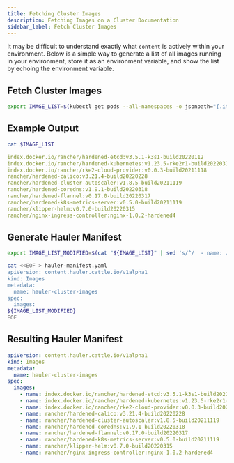 ```yaml
---
title: Fetching Cluster Images
description: Fetching Images on a Cluster Documentation
sidebar_label: Fetch Cluster Images
---
```


It may be difficult to understand exactly what `content` is actively within your environment. Below is a simple way to generate a list of all images running in your environment, store it as an environment variable, and show the list by echoing the environment variable.

## Fetch Cluster Images

```bash
export IMAGE_LIST=$(kubectl get pods --all-namespaces -o jsonpath="{.items[*].spec.containers[*].image}" |tr -s '[[:space:]]' '\n' |sort |uniq -c | cut -c 9-)
```

## Example Output

```bash
cat $IMAGE_LIST
```

```yaml
index.docker.io/rancher/hardened-etcd:v3.5.1-k3s1-build20220112
index.docker.io/rancher/hardened-kubernetes:v1.23.5-rke2r1-build20220316
index.docker.io/rancher/rke2-cloud-provider:v0.0.3-build20211118
rancher/hardened-calico:v3.21.4-build20220228
rancher/hardened-cluster-autoscaler:v1.8.5-build20211119
rancher/hardened-coredns:v1.9.1-build20220318
rancher/hardened-flannel:v0.17.0-build20220317
rancher/hardened-k8s-metrics-server:v0.5.0-build20211119
rancher/klipper-helm:v0.7.0-build20220315
rancher/nginx-ingress-controller:nginx-1.0.2-hardened4
```

## Generate Hauler Manifest

```bash
export IMAGE_LIST_MODIFIED=$(cat "${IMAGE_LIST}" | sed 's/^/  - name: /')

cat <<EOF > hauler-manifest.yaml
apiVersion: content.hauler.cattle.io/v1alpha1
kind: Images
metadata:
  name: hauler-cluster-images
spec:
  images:
${IMAGE_LIST_MODIFIED}
EOF
```

## Resulting Hauler Manifest

```yaml title="hauler-manfiest.yaml"
apiVersion: content.hauler.cattle.io/v1alpha1
kind: Images
metadata:
  name: hauler-cluster-images
spec:
  images:
    - name: index.docker.io/rancher/hardened-etcd:v3.5.1-k3s1-build20220112
    - name: index.docker.io/rancher/hardened-kubernetes:v1.23.5-rke2r1-build20220316
    - name: index.docker.io/rancher/rke2-cloud-provider:v0.0.3-build20211118
    - name: rancher/hardened-calico:v3.21.4-build20220228
    - name: rancher/hardened-cluster-autoscaler:v1.8.5-build20211119
    - name: rancher/hardened-coredns:v1.9.1-build20220318
    - name: rancher/hardened-flannel:v0.17.0-build20220317
    - name: rancher/hardened-k8s-metrics-server:v0.5.0-build20211119
    - name: rancher/klipper-helm:v0.7.0-build20220315
    - name: rancher/nginx-ingress-controller:nginx-1.0.2-hardened4
```
